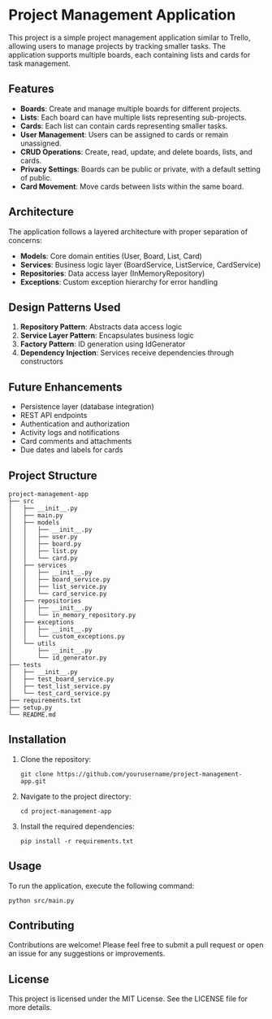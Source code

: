 # Project Management Application

This project is a simple project management application similar to Trello, allowing users to manage projects by tracking smaller tasks. The application supports multiple boards, each containing lists and cards for task management.

## Features

- **Boards**: Create and manage multiple boards for different projects.
- **Lists**: Each board can have multiple lists representing sub-projects.
- **Cards**: Each list can contain cards representing smaller tasks.
- **User Management**: Users can be assigned to cards or remain unassigned.
- **CRUD Operations**: Create, read, update, and delete boards, lists, and cards.
- **Privacy Settings**: Boards can be public or private, with a default setting of public.
- **Card Movement**: Move cards between lists within the same board.

## Architecture

The application follows a layered architecture with proper separation of concerns:

- **Models**: Core domain entities (User, Board, List, Card)
- **Services**: Business logic layer (BoardService, ListService, CardService)
- **Repositories**: Data access layer (InMemoryRepository)
- **Exceptions**: Custom exception hierarchy for error handling


## Design Patterns Used

1. **Repository Pattern**: Abstracts data access logic
2. **Service Layer Pattern**: Encapsulates business logic
3. **Factory Pattern**: ID generation using IdGenerator
4. **Dependency Injection**: Services receive dependencies through constructors

## Future Enhancements

- Persistence layer (database integration)
- REST API endpoints
- Authentication and authorization
- Activity logs and notifications
- Card comments and attachments
- Due dates and labels for cards

## Project Structure

```
project-management-app
├── src
│   ├── __init__.py
│   ├── main.py
│   ├── models
│   │   ├── __init__.py
│   │   ├── user.py
│   │   ├── board.py
│   │   ├── list.py
│   │   └── card.py
│   ├── services
│   │   ├── __init__.py
│   │   ├── board_service.py
│   │   ├── list_service.py
│   │   └── card_service.py
│   ├── repositories
│   │   ├── __init__.py
│   │   └── in_memory_repository.py
│   ├── exceptions
│   │   ├── __init__.py
│   │   └── custom_exceptions.py
│   └── utils
│       ├── __init__.py
│       └── id_generator.py
├── tests
│   ├── __init__.py
│   ├── test_board_service.py
│   ├── test_list_service.py
│   └── test_card_service.py
├── requirements.txt
├── setup.py
└── README.md
```

## Installation

1. Clone the repository:
   ```
   git clone https://github.com/yourusername/project-management-app.git
   ```
2. Navigate to the project directory:
   ```
   cd project-management-app
   ```
3. Install the required dependencies:
   ```
   pip install -r requirements.txt
   ```

## Usage

To run the application, execute the following command:
```
python src/main.py
```

## Contributing

Contributions are welcome! Please feel free to submit a pull request or open an issue for any suggestions or improvements.

## License

This project is licensed under the MIT License. See the LICENSE file for more details.